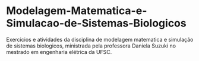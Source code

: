# Modelagem-Matematica-e-Simulacao-de-Sistemas-Biologicos

Exercicios e atividades da disciplina de modelagem matematica e simulação de sistemas biologicos, ministrada pela professora Daniela Suzuki 
no mestrado em engenharia elétrica da UFSC.
